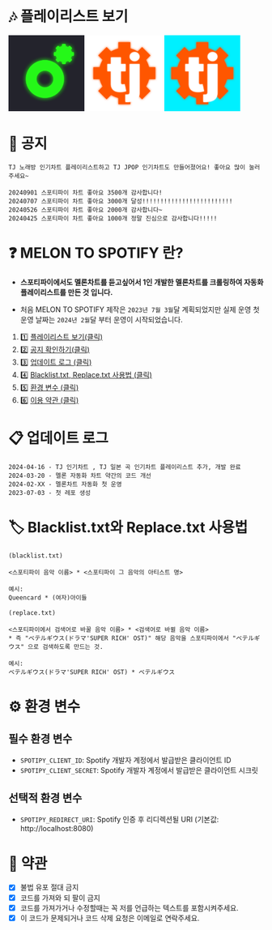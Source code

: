 # 🎶 플레이리스트 보기
[<img src="img/Melon.png" width=150 />](https://open.spotify.com/playlist/20R8anptqFQTGk4P2X6dRp?si=e5098eae6e6645ea) [<img src="img/Tj.png" width=150 />](https://open.spotify.com/playlist/3lMWs2QjqGp3OuE6tV3zos?si=4991ce0e893344a5) [<img src="img/Tj-Jpop.png" width=150 />](https://open.spotify.com/playlist/4DtmAMcrMGFPOya57Vu4q2?si=bf62b9de6d404b14)
 
# 📢 공지
```
TJ 노래방 인기차트 플레이리스트하고 TJ JPOP 인기차트도 만들어졌어요! 좋아요 많이 눌러주세요~

20240901 스포티파이 차트 좋아요 3500개 감사합니다!
20240707 스포티파이 차트 좋아요 3000개 달성!!!!!!!!!!!!!!!!!!!!!!!!!
20240526 스포티파이 차트 좋아요 2000개 감사합니다~
20240425 스포티파이 차트 좋아요 1000개 정말 진심으로 감사합니다!!!!!
```

# ❓ MELON TO SPOTIFY 란?
- **스포티파이에서도 멜론차트를 듣고싶어서 1인 개발한 멜론차트를 크롤링하여 자동화 플레이리스트를 만든 것 입니다.**

- 처음 MELON TO SPOTIFY 제작은 `2023년 7월 3월`달 계획되었지만 실제 운영 첫 운영 날짜는 `2024년 2월`달 부터 운영이 시작되었습니다.

1. :one: [플레이리스트 보기(클릭)](#🎶-플레이리스트-보기)
2. :two: [공지 확인하기(클릭)](#📢-공지)
3. :three: [업데이트 로그 (클릭)](#📋-업데이트-로그)
4. :four: [Blacklist.txt, Replace.txt 사용법 (클릭)](#🏷️-blacklisttxt와-replacetxt-사용법)
5. :five: [환경 변수 (클릭)](#⚙️-환경-변수)
6. :six: [이용 약관 (클릭)](#📜-약관)

# 📋 업데이트 로그
```
2024-04-16 - TJ 인기차트 , TJ 일본 곡 인기차트 플레이리스트 추가, 개발 완료
2024-03-20 - 멜론 자동화 차트 약간의 코드 개선
2024-02-XX - 멜론차트 자동화 첫 운영
2023-07-03 - 첫 레포 생성
```

# 🏷️ Blacklist.txt와 Replace.txt 사용법
```
(blacklist.txt)

<스포티파이 음악 이름> * <스포티파이 그 음악의 아티스트 명>

예시:
Queencard * (여자)아이들
```
```
(replace.txt)

<스포티파이에서 검색어로 바꿀 음악 이름> * <검색어로 바뀔 음악 이름>
* 즉 "ベテルギウス(ドラマ'SUPER RICH' OST)" 해당 음악을 스포티파이에서 "ベテルギウス" 으로 검색하도록 만드는 것.

예시:
ベテルギウス(ドラマ'SUPER RICH' OST) * ベテルギウス
```

# ⚙️ 환경 변수
## 필수 환경 변수
- ```SPOTIPY_CLIENT_ID```: Spotify 개발자 계정에서 발급받은 클라이언트 ID
- ```SPOTIPY_CLIENT_SECRET```: Spotify 개발자 계정에서 발급받은 클라이언트 시크릿

## 선택적 환경 변수
- ```SPOTIPY_REDIRECT_URI```: Spotify 인증 후 리디렉션될 URI (기본값: http://localhost:8080)

# <a id="terms"></a> 📜 약관
- [x] 불법 유포 절대 금지
- [x] 코드를 가져와 되 팔이 금지
- [x] 코드를 가져가거나 수정할때는 꼭 저를 언급하는 텍스트를 포함시켜주세요.
- [x] 이 코드가 문제되거나 코드 삭제 요청은 이메일로 연락주세요.

